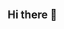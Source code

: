 ## Hi there 👋

<!--
**Mcdalen4a/Mcdalen4a** is a ✨ _special_ ✨ repository because its `README.md` (this file) appears on your GitHub profile.

![Lenguajes más usados](https://github-readme-stats.vercel.app/api/top-langs/?username=tuUsuario&layout=compact&langs_count=5)


- 🔭 I’m currently working on ...
- 🌱 I’m currently learning ...
- 👯 I’m looking to collaborate on ...
- 🤔 I’m looking for help with ...
- 💬 Ask me about ...
- 📫 How to reach me: ...
- 😄 Pronouns: ...
- ⚡ Fun fact: ...
-->
